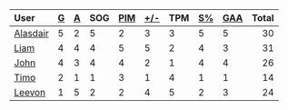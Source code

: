 | User | [G](https://github.com/llevasseur/world-juniors-2022/blob/master/history/2022/day_4/STANDINGS.md#goals) | [A](https://github.com/llevasseur/world-juniors-2022/blob/master/history/2022/day_4/STANDINGS.md#assists) | SOG | [PIM](https://github.com/llevasseur/world-juniors-2022/blob/master/history/2022/day_4/STANDINGS.md#penalties-in-minutes) | [+/-](https://github.com/llevasseur/world-juniors-2022/blob/master/history/2022/day_4/STANDINGS.md#plus--minus) | TPM | [S%](https://github.com/llevasseur/world-juniors-2022/blob/master/history/2022/day_4/STANDINGS.md#save-percentage) | [GAA](https://github.com/llevasseur/world-juniors-2022/blob/master/history/2022/day_4/STANDINGS.md#goals-against-average) | Total |
| :--- | ---- | ---- | ---- | ---- | ---- | ---- | ---- | ---- |  -----: |
| [Alasdair](https://github.com/llevasseur/world-juniors-2022/blob/master/history/2022/day_4/ROSTERS.md#Alasdair) | 5 | 2 | 5 | 2 | 3 | 3 | 5 | 5 | 30 |
| [Liam](https://github.com/llevasseur/world-juniors-2022/blob/master/history/2022/day_4/ROSTERS.md#Liam) | 4 | 4 | 4 | 5 | 5 | 2 | 4 | 3 | 31 |
| [John](https://github.com/llevasseur/world-juniors-2022/blob/master/history/2022/day_4/ROSTERS.md#John) | 4 | 3 | 4 | 4 | 2 | 1 | 4 | 4 | 26 |
| [Timo](https://github.com/llevasseur/world-juniors-2022/blob/master/history/2022/day_4/ROSTERS.md#Timo) | 2 | 1 | 1 | 3 | 1 | 4 | 1 | 1 | 14 |
| [Leevon](https://github.com/llevasseur/world-juniors-2022/blob/master/history/2022/day_4/ROSTERS.md#Leevon) | 1 | 5 | 2 | 2 | 4 | 5 | 2 | 3 | 24 |